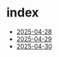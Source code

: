 # index

- [2025-04-28](2025-04-28/index.html)
- [2025-04-29](2025-04-29/index.html)
- [2025-04-30](2025-04-30/index.html)
